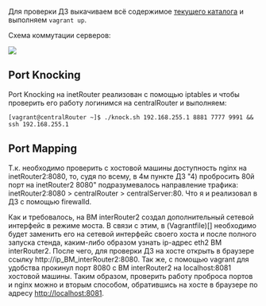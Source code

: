 Для проверки ДЗ выкачиваем всё содержимое [текущего каталога](https://github.com/timlok/otus-linux/tree/master/homework/21_iptables) и выполняем ```vagrant up```.

Схема коммутации серверов:

![](https://github.com/timlok/otus-linux/blob/master/homework/21_iptables/scheme/scheme.png)

## Port Knocking

Port Knocking на inetRouter реализован с помощью iptables и чтобы проверить его работу логинимся на centralRouter и выполняем:

```
[vagrant@centralRouter ~]$ ./knock.sh 192.168.255.1 8881 7777 9991 && ssh 192.168.255.1
```



## Port Mapping

Т.к. необходимо проверить с хостовой машины доступность nginx на inetRouter2:8080, то, судя по всему, в 4м пункте ДЗ "4) пробросить 80й порт на inetRouter2 8080" подразумевалось направление трафика: inetRouter2:8080 > centralRouter > centralServer:80. Что я и реализовал в ДЗ с помощью firewalld.

Как и требовалось, на ВМ interRouter2 создал дополнительный сетевой интерфейс в режиме моста. В связи с этим, в (Vagrantfile)[] необходимо будет заменить его на сетевой интерфейс своего хоста и после полного запуска стенда, каким-либо образом узнать ip-адрес eth2 ВМ interRouter2. После чего, для проверки ДЗ на хосте открыть в браузере ссылку http://ip_ВМ_interRouter2:8080.
Так же, с помощью vagrant для удобства прокинул порт 8080 с ВМ interRouter2 на localhost:8081 хостовой машины. Таким образом, проверить работу проброса портов и nginx можно и вторым способом, обратившись на хосте в браузере по адресу [http://localhost:8081](http://localhost:8081).

